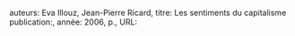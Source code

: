 auteurs: Eva Illouz, Jean-Pierre Ricard, 
titre: Les sentiments du capitalisme
publication:, 
année: 2006, 
p.,
URL: 

